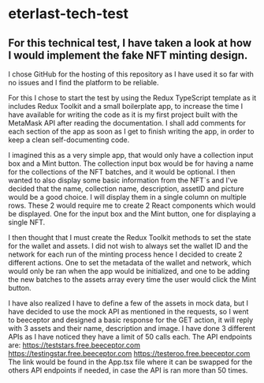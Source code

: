 # eterlast-tech-test

## For this technical test, I have taken a look at how I would implement the fake NFT minting design.

I chose GitHub for the hosting of this repository as I have used it so far with no issues and I find the platform to be reliable.

For this I chose to start the test by using the Redux TypeScript template as it includes Redux Toolkit and a small boilerplate app, to increase the time I have available for writing the code as it is my first project built with the MetaMask API after reading the documentation.
I shall add comments for each section of the app as soon as I get to finish writing the app, in order to keep a clean self-documenting code.

I imagined this as a very simple app, that would only have a collection input box and a Mint button.
The collection input box would be for having a name for the collections of the NFT batches, and it would be optional.
I then wanted to also display some basic information from the NFT`s and I've decided that the name, collection name, description, assetID and picture would be a good choice. I will display them in a single column on multiple rows.
These 2 would require me to create 2 React components which would be displayed. One for the input box and the Mint button, one for displaying a single NFT.

I then thought that I must create the Redux Toolkit methods to set the state for the wallet and assets.
I did not wish to always set the wallet ID and the network for each run of the minting process hence I decided to create 2 different actions.
One to set the metadata of the wallet and network, which would only be ran when the app would be initialized, and one to be adding the new batches to the assets array every time the user would click the Mint button.

I have also realized I have to define a few of the assets in mock data, but I have decided to use the mock API as mentioned in the requests, so I went to beeceptor and designed a basic response for the GET action, it will reply with 3 assets and their name, description and image.
I have done 3 different APIs as I have noticed they have a limit of 50 calls each.
The API endpoints are:
https://teststars.free.beeceptor.com
https://testingstar.free.beeceptor.com
https://testeroo.free.beeceptor.com
The link would be found in the App.tsx file where it can be swapped for the others API endpoints if needed, in case the API is ran more than 50 times.
